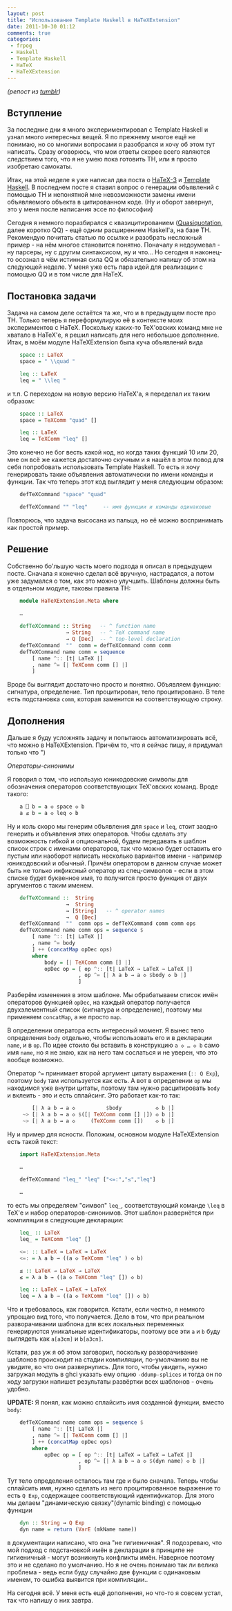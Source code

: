 ```yaml
---
layout: post
title: "Использование Template Haskell в HaTeXExtension"
date: 2011-10-30 01:12
comments: true
categories: 
 - frpog
 - Haskell
 - Template Haskell
 - HaTeX
 - HaTeXExtension
---
```


_(репост из [tumblr](http://laughedelic.tumblr.com/post/12087955995/template-haskell-hatexextension))_

## Вступление ##

За последние дни я много экспериментировал с Template Haskell и узнал много интересных вещей. Я по прежнему многое ещё не понимаю, но со многими вопросами я разобрался и хочу об этом тут написать. Сразу оговорюсь, что мои ответы скорее всего являются следствием того, что я не умею пока готовить TH, или я просто изобретаю самокаты.

Итак, на этой неделе я уже написал два поста о [HaTeX-3](http://laughedelic.github.com/blog/2011/10/26/hatex-with-unicode/) и [Template Haskell](http://laughedelic.github.com/blog/2011/10/27/template-haskell-note/). В последнем посте я ставил вопрос о генерации объявлений с помощью TH и непонятной мне невозможности замены имени объявляемого объекта в цитированном коде. (Ну и оборот завернул, это у меня после написания эссе по философии)

Сегодня я немного поразбирался с квазицитированием ([Quasiquotation](http://www.haskell.org/haskellwiki/Quasiquotation), далее коротко QQ) - ещё одним расширением Haskell'а, на базе TH. Рекомендую почитать статью по ссылке и разобрать несложный пример - на нём многое становится понятно. Поначалу я недоумевал - ну парсеры, ну с другим синтаксисом, ну и что… Но сегодня я наконец-то осознал в чём истинная сила QQ и обязательно напишу об этом на следующей неделе. У меня уже есть пара идей для реализации с помощью QQ и в том числе для HaTeX.

## Постановка задачи ##

Задача на самом деле остаётся та же, что и в предыдущем посте про TH. Только теперь я переформулирую её в контексте моих экспериментов с HaTeX. Поскольку каких-то TeX'овских команд мне не хватало в HaTeX'е, я решил написать для него небольшое дополнение. Итак, в моём модуле HaTeXExtension была куча объявлений вида

``` haskell
    space :: LaTeX
    space = " \\quad "

    leq :: LaTeX
    leq = " \\leq "
```

и т.п. С переходом на новую версию HaTeX'а, я переделал их таким образом:

``` haskell
    space :: LaTeX
    space = TeXComm "quad" []

    leq :: LaTeX
    leq = TeXComm "leq" []
```

Это конечно не бог весть какой код, но когда таких функций 10 или 20, мне он всё же кажется достаточно скучным и я нашёл в этом повод для себя попробовать использовать Template Haskell. То есть я хочу генерировать такие объявления автоматически по имени команды и функции. Так что теперь этот код выглядит у меня следующим образом:

``` haskell
    defTeXCommand "space" "quad"

    defTeXCommand "" "leq"     -- имя функции и команды одинаковые
```

Повторюсь, что задача высосана из пальца, но её можно воспринимать как простой пример.

<!-- more -->

## Решение ##

Собственно бо'льшую часть моего подхода я описал в предыдущем посте. Сначала я конечно сделал всё вручную, настрадался, а потом уже задумался о том, как это можно улучшить. Шаблоны должны быть в отдельном модуле, таковы правила TH:

``` haskell
    module HaTeXExtension.Meta where
    
    …

    defTeXCommand :: String   -- ^ function name
                   → String   -- ^ TeX command name
                   → Q [Dec]  -- ^ top-level declaration
    defTeXCommand  ""  comm = defTeXCommand comm comm
    defTeXCommand name comm = sequence
        [ name ^:: [t| LaTeX |]
        , name ^= [| TeXComm comm [] |]
        ]
```

Вроде бы выглядит достаточно просто и понятно. Объявляем функцию: сигнатура, определение. Тип процитирован, тело процитировано. В теле есть подстановка `comm`, которая заменится на соответствующую строку.

## Дополнения ##

Дальше я буду усложнять задачу и попытаюсь автоматизировать всё, что можно в HaTeXExtension. Причём то, что я сейчас пишу, я придумал только что ")

*Операторы-синонимы*

Я говорил о том, что использую юникодовские символы для обозначения операторов соответствующих TeX'овских команд. Вроде такого:

``` haskell
    a ⎕ b = a ◇ space ◇ b
    a ≤ b = a ◇ leq ◇ b
```

Ну и коль скоро мы генерим объявления для `space` и `leq`, стоит заодно генерить и объявления этих операторов. Чтобы сделать эту возможность гибкой и опциональной, будем передавать в шаблон список строк с именами операторов, так что можно будет оставить его пустым или наоборот написать несколько вариантов имени - например юникодовский и обычный. Причём оператором в данном случае может быть не только инфиксный оператор из спец-символов - если в этом списке будет буквенное имя, то получится просто функция от двух аргументов с таким именем.

``` haskell
    defTeXCommand ::  String
                   →  String
                   → [String]   -- ^ operator names
                   →  Q [Dec]
    defTeXCommand  ""  comm ops = defTeXCommand comm comm ops
    defTeXCommand name comm ops = sequence $
        [ name ^:: [t| LaTeX |]
        , name ^= body
        ] ++ (concatMap opDec ops)
        where
            body = [| TeXComm comm [] |]
            opDec op = [ op ^:: [t| LaTeX → LaTeX → LaTeX |]
                       , op ^= [| λ a b → a ◇ $body ◇ b |]
                       ]
```

Разберём изменения в этом шаблоне. Мы обрабатываем список имён операторов функцией `opDec`, на каждый оператор получается двухэлементный список (сигнатура и определение), поэтому мы применяем `concatMap`, а не просто `map`.

В определении оператора есть интересный момент. Я вынес тело определения `body` отдельно, чтобы использовать его и в декларации `name`, и в `op`. По идее стоило бы вставить в конструкцию `a ◇ … ◇ b` само имя `name`, но я не знаю, как на него там сослаться и не уверен, что это вообще возможно.

Оператор `^=` принимает второй аргумент цитату выражения (`:: Q Exp`), поэтому `body` там используется как есть. А вот в определении `op` мы находимся уже внутри цитаты, поэтому там нужно расцитировать `body` и вклеить - это и есть сплайсинг. Это работает как-то так:

``` haskell
        [| λ a b → a ◇          $body           ◇ b |]
     ~> [| λ a b → a ◇ $([| TeXComm comm [] |]) ◇ b |]
     ~> [| λ a b → a ◇     (TeXComm comm [])    ◇ b |]
```

Ну и пример для ясности. Положим, основном модуле HaTeXExtension есть такой текст:

``` haskell
    import HaTeXExtension.Meta

    …
    
    defTeXCommand "leq_" "leq" ["<=:","≤","leq"] 

    …
```

то есть мы определяем "символ" `leq_`, соответствующий команде `\leq` в TeX'е и набор операторов-синонимов. Этот шаблон развернётся при компиляции в следующие декларации:

``` haskell
    leq_ :: LaTeX
    leq_ = TeXComm "leq" []

    <=: :: LaTeX → LaTeX → LaTeX
    <=: = λ a b → ((a ◇ TeXComm "leq" ) ◇ b)

    ≤ :: LaTeX → LaTeX → LaTeX
    ≤ = λ a b → ((a ◇ TeXComm "leq" []) ◇ b)

    leq :: LaTeX → LaTeX → LaTeX
    leq = λ a b → ((a ◇ TeXComm "leq" []) ◇ b)
```

Что и требовалось, как говорится. Кстати, если честно, я немного упрощаю вид того, что получается. Дело в том, что при реальном разворачивании шаблона для всех локальных переменных генерируются уникальные идентификаторы, поэтому все эти `a` и `b` буду выглядеть как `a[a3cm]` и `b[a3cn]`.

Кстати, раз уж я об этом заговорил, поскольку разворачивание шаблонов происходит на стадии компиляции, по-умолчанию вы не увидите, во что они развернулись. Для того, чтобы увидеть, нужно загружая модуль в ghci указать ему опцию `-ddump-splices` и тогда он по ходу загрузки напишет результаты развёртки всех шаблонов - очень удобно.

**UPDATE:**
Я понял, как можно сплайсить имя созданной функции, вместо `body`:

``` haskell
    defTeXCommand name comm ops = sequence $
        [ name ^:: [t| LaTeX |]
        , name ^= [| TeXComm comm [] |]
        ] ++ (concatMap opDec ops)
        where
            opDec op = [ op ^:: [t| LaTeX → LaTeX → LaTeX |]
                       , op ^= [| λ a b → a ◇ $(dyn name) ◇ b |]
                       ]
```

Тут тело определения осталось там где и было сначала. Теперь чтобы сплайсить имя, нужно сделать из него процитированное выражение то есть `Q Exp`, содержащее соответствующий идентификатор. Для этого мы делаем "динамическую связку"(dynamic binding) с помощью функции 

``` haskell
    dyn :: String → Q Exp
    dyn name = return (VarE (mkName name))
```

в документации написано, что она "не гигиеничная". Я подозреваю, что мой подход с подстановкой имён в декларации в принципе не гигиеничный - могут возникнуть конфликты имён. Наверное поэтому это и не сделано по умолчанию. Но я не очень понимаю так ли велика проблема - ведь если буду случайно две функции с одинаковым именем, то ошибка выявится при компиляции..

На сегодня всё. У меня есть ещё дополнения, но что-то я совсем устал, так что напишу о них завтра.
